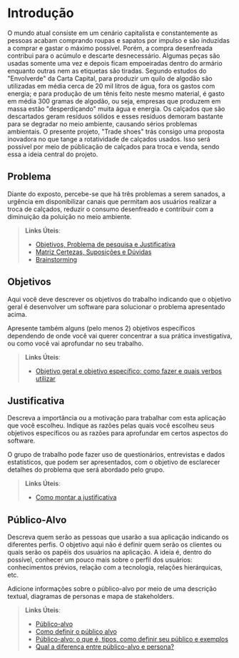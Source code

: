 # Introdução

O mundo atual consiste em um cenário capitalista e constantemente as pessoas acabam comprando roupas e sapatos por impulso e são induzidas a comprar e gastar o máximo possível. Porém, a compra desenfreada contribui para o acúmulo e descarte desnecessário. Algumas peças são usadas somente uma vez e depois ficam empoeiradas dentro do armário enquanto outras nem as etiquetas são tiradas.
Segundo estudos do "Envolverde" da Carta Capital, para produzir um quilo de algodão são utilizadas em média cerca de 20 mil litros de água, fora os gastos com energia; e para produção de um tênis feito neste mesmo material, é gasto em média 300 gramas de algodão, ou seja, empresas que produzem em massa estão "desperdiçando" muita água e energia. Os calçados que são descartados geram resíduos sólidos e esses resíduos demoram bastante para se degradar no meio ambiente, causando sérios problemas ambientais.
O presente projeto, "Trade shoes" trás consigo uma proposta inovadora no que tange a rotatividade de calçados usados. Isso será possível por meio de públicação de calçados para troca e venda, sendo essa a ideia central do projeto.

## Problema
Diante do exposto, percebe-se que há três problemas a serem sanados, a urgência em disponibilizar canais que permitam aos usuários realizar a troca de calçados, reduzir o consumo desenfreado e contribuir com a diminuição da poluição no meio ambiente.

> **Links Úteis**:
> - [Objetivos, Problema de pesquisa e Justificativa](https://medium.com/@versioparole/objetivos-problema-de-pesquisa-e-justificativa-c98c8233b9c3)
> - [Matriz Certezas, Suposições e Dúvidas](https://medium.com/educa%C3%A7%C3%A3o-fora-da-caixa/matriz-certezas-suposi%C3%A7%C3%B5es-e-d%C3%BAvidas-fa2263633655)
> - [Brainstorming](https://www.euax.com.br/2018/09/brainstorming/)

## Objetivos

Aqui você deve descrever os objetivos do trabalho indicando que o objetivo geral é desenvolver um software para solucionar o problema apresentado acima.

Apresente também alguns (pelo menos 2) objetivos específicos dependendo de onde você vai querer concentrar a sua prática investigativa, ou como você vai aprofundar no seu trabalho.

> **Links Úteis**:
> - [Objetivo geral e objetivo específico: como fazer e quais verbos utilizar](https://blog.mettzer.com/diferenca-entre-objetivo-geral-e-objetivo-especifico/)

## Justificativa

Descreva a importância ou a motivação para trabalhar com esta aplicação que você escolheu. Indique as razões pelas quais você escolheu seus objetivos específicos ou as razões para aprofundar em certos aspectos do software.

O grupo de trabalho pode fazer uso de questionários, entrevistas e dados estatísticos, que podem ser apresentados, com o objetivo de esclarecer detalhes do problema que será abordado pelo grupo.

> **Links Úteis**:
> - [Como montar a justificativa](https://guiadamonografia.com.br/como-montar-justificativa-do-tcc/)

## Público-Alvo

Descreva quem serão as pessoas que usarão a sua aplicação indicando os diferentes perfis. O objetivo aqui não é definir quem serão os clientes ou quais serão os papéis dos usuários na aplicação. A ideia é, dentro do possível, conhecer um pouco mais sobre o perfil dos usuários: conhecimentos prévios, relação com a tecnologia, relações
hierárquicas, etc.

Adicione informações sobre o público-alvo por meio de uma descrição textual, diagramas de personas e mapa de stakeholders.

> **Links Úteis**:
> - [Público-alvo](https://blog.hotmart.com/pt-br/publico-alvo/)
> - [Como definir o público alvo](https://exame.com/pme/5-dicas-essenciais-para-definir-o-publico-alvo-do-seu-negocio/)
> - [Público-alvo: o que é, tipos, como definir seu público e exemplos](https://klickpages.com.br/blog/publico-alvo-o-que-e/)
> - [Qual a diferença entre público-alvo e persona?](https://rockcontent.com/blog/diferenca-publico-alvo-e-persona/)
